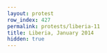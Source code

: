 ```yaml
---
layout: protest
row_index: 427
permalink: protests/liberia-11
title: Liberia, January 2014
hidden: true
---
```

